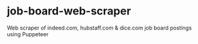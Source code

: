 # job-board-web-scraper

Web scraper of indeed.com, hubstaff.com & dice.com job board postings using Puppeteer
